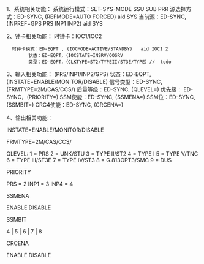 1、系统相关功能：
       系统运行模式：SET-SYS-MODE   SSU SUB PRR 
         源选择方式：ED-SYNC,  (REFMODE=AUTO  FORCED)     aid SYS 
             当前源：ED-SYNC,  (INPREF=GPS PRS INP1 INP2)     aid SYS 
      
2、钟卡相关功能：
          时钟卡：IOC1/IOC2

      时钟卡模式：ED-EQPT , (IOCMODE=ACTIVE/STANDBY)   aid IOC1 2
            状态：ED-EQPT，（IOCSTATE=INSRV/OOSRV
            类型：ED-EQPT，（CLKTYPE=ST2/TYPEII/ST3E/TYPE）//  todo 

3、输入相关功能： (PRS/INP1/INP2/GPS)
            状态：ED-EQPT,  (INSTATE=ENABLE/MONITOR/DISABLE)
        信号类型：ED-SYNC,  (FRMTYPE=2M/CAS/CCS/)
        质量等级：ED-SYNC,  (QLEVEL=)
		优先级：  ED-SYNC，(PRIORITY=)
        SSM使能：ED-SYNC,  (SSMENA=)
          SSM位：ED-SYNC,  (SSMBIT=)
       CRC4使能：ED-SYNC,  (CRCENA=)
  

4、输出相关功能：


INSTATE=ENABLE/MONITOR/DISABLE

FRMTYPE=2M/CAS/CCS/

QLEVEL:
1 = PRS
2 = UNK/STU
3 = TYPE II/ST2
4 = TYPE I
5 = TYPE V/TNC
6 = TYPE III/ST3E
7 = TYPE IV/ST3
8 = G.813OPT3/SMC
9 = DUS


PRIORITY

<!-- GPS = 1 -->
PRS = 2
INP1 = 3
INP4 = 4


SSMENA

ENABLE 
DISABLE

SSMBIT

4 | 5 | 6 | 7 | 8


CRCENA


ENABLE 
DISABLE